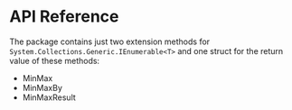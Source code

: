 # API Reference

The package contains just two extension methods for `System.Collections.Generic.IEnumerable<T>` and
one struct for the return value of these methods:

- MinMax
- MinMaxBy
- MinMaxResult
